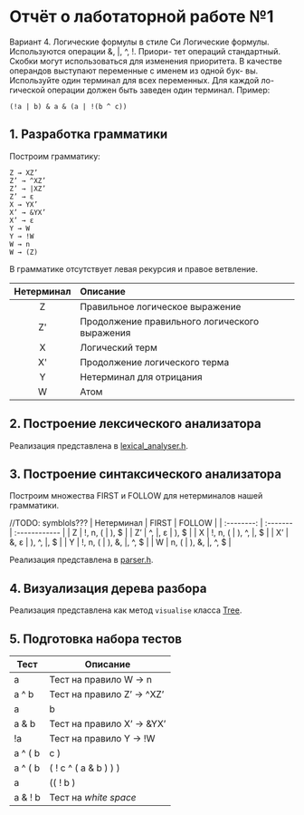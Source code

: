# Отчёт о лаботаторной работе №1

Вариант 4. Логические формулы в стиле Си
Логические формулы. Используются операции &, |, ^, !. Приори- тет операций стандартный. Скобки могут использоваться для изменения приоритета.
В качестве операндов выступают переменные с именем из одной бук- вы. Используйте один терминал для всех переменных. Для каждой ло- гической операции должен быть заведен один терминал.
Пример:
```
(!a | b) & a & (a | !(b ^ c))
```

## 1. Разработка грамматики

Построим грамматику:
```
Z → XZ’
Z’ → ^XZ’
Z’ → |XZ’
Z’ → ε
X → YX’
X’ → &YX’
X’ → ε
Y → W
Y → !W
W → n
W → (Z)
```
В грамматике отсутствует левая рекурсия и правое ветвление.

| Нетерминал | Описание                                      |
| :--------: |:----------------------------------------------|
| Z          | Правильное логическое выражение               |
| Z'         | Продолжение правильного логического выражения |
| X          | Логический терм                               |
| X'         | Продолжение логического терма                 |
| Y          | Нетерминал для отрицания                      |
| W          | Атом                                          |

## 2. Построение лексического анализатора

Реализация представлена в [lexical_analyser.h](lexical_analyser.h).

## 3. Построение синтаксического анализатора

Построим множества FIRST и FOLLOW для нетерминалов нашей грамматики.

//TODO: symblols???
| Нетерминал | FIRST    | FOLLOW        |
| :--------: | :------- | :------------ |
| Z	         | !, n, (  | ), $          |
| Z’         | ^, |, ε  | ), $          |
| X	         | !, n, (	| ), ^, |, $    |
| X’       	 | &, ε	    | ), ^, |, $    |
| Y	         | !, n, (	| ), &, |, ^, $ |
| W	         | n, (	    | ), &, |, ^, $ |

Реализация представлена в [parser.h](parser.h).

## 4. Визуализация дерева разбора

Реализация представлена как метод `visualise` класса [Tree](Tree.h).

## 5. Подготовка набора тестов

| Тест                            | Описание                                          |
| ------------------------------- | ------------------------------------------------- |
| a	                              | Тест на правило W → n                             |
| a ^ b	                          | Тест на правило Z’ → ^XZ’                         |
| a | b	                          | Тест на правило Z’ → |XZ’                         |
| a & b	                          | Тест на правило X’ → &YX’                         |
| !a	                          | Тест на правило Y → !W                            |
| a ^ ( b | c )	                  | Тест на правило W → (Z)                           |
| a ^ ( b | ( ! c ^ ( a & b ) ) ) | Небольшой случайный тест                          |
| a | (( ! b ) 	                  | Тест на неправильную скобочную последовательность |
| a     &   !           b         | Тест на *white space*                             |